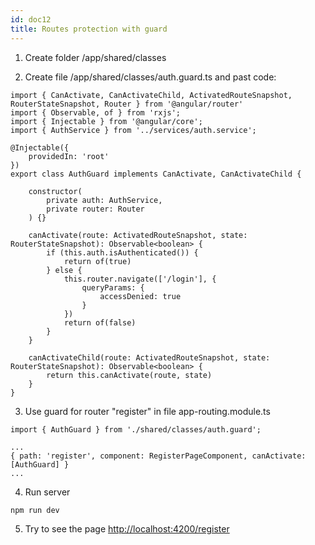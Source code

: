 ```yaml
---
id: doc12
title: Routes protection with guard
---
```


1. Create folder /app/shared/classes

2. Create file /app/shared/classes/auth.guard.ts and past code:
```
import { CanActivate, CanActivateChild, ActivatedRouteSnapshot, RouterStateSnapshot, Router } from '@angular/router'
import { Observable, of } from 'rxjs';
import { Injectable } from '@angular/core';
import { AuthService } from '../services/auth.service';

@Injectable({
    providedIn: 'root'
})
export class AuthGuard implements CanActivate, CanActivateChild {

    constructor(
        private auth: AuthService,
        private router: Router
    ) {}

    canActivate(route: ActivatedRouteSnapshot, state: RouterStateSnapshot): Observable<boolean> {
        if (this.auth.isAuthenticated()) {
            return of(true)
        } else {
            this.router.navigate(['/login'], {
                queryParams: {
                    accessDenied: true
                }
            })
            return of(false)
        }
    }

    canActivateChild(route: ActivatedRouteSnapshot, state: RouterStateSnapshot): Observable<boolean> {
        return this.canActivate(route, state)
    }
}
```

3. Use guard for router "register" in file app-routing.module.ts
```
import { AuthGuard } from './shared/classes/auth.guard';

...
{ path: 'register', component: RegisterPageComponent, canActivate: [AuthGuard] }
...
```

4. Run server
```
npm run dev
```

5. Try to see the page [http://localhost:4200/register](http://localhost:4200/register)